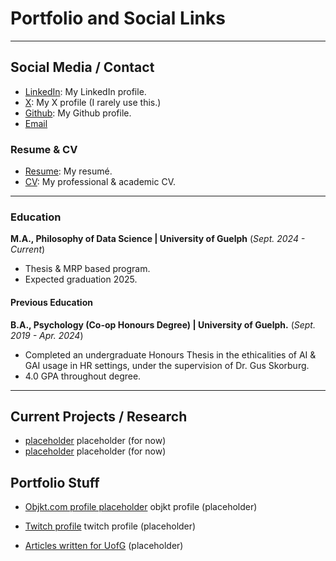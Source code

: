 # Portfolio and Social Links 

* * *

## Social Media / Contact
-   [LinkedIn](https://www.linkedin.com/in/eliana-brereton-18495a205/): My LinkedIn profile.
-   [X](https://x.com/BreretonEliana): My X profile (I rarely use this.)
-   [Github](https://github.com/ebrereto): My Github profile. 
-   [Email](eliana.brereton@gmail.com) 

### Resume & CV
- [Resume](www.google.com):  My resumé.
- [CV](www.google.com): My professional & academic CV.

* * *

### Education
**M.A., Philosophy of Data Science | University of Guelph** (_Sept. 2024 - Current_)
- Thesis & MRP based program.
- Expected graduation 2025. 

#### Previous Education
**B.A., Psychology (Co-op Honours Degree) | University of Guelph.** (_Sept. 2019 - Apr. 2024_)
- Completed an undergraduate Honours Thesis in the ethicalities of AI & GAI usage in HR settings, under the supervision of Dr. Gus Skorburg.
- 4.0 GPA throughout degree.

* * *

## Current Projects / Research
-   [placeholder](www.nasa.com) placeholder (for now)
-   [placeholder](www.nasa.com) placeholder (for now)

## Portfolio Stuff
-   [Objkt.com profile placeholder](https://objkt.com) objkt profile (placeholder)
-   [Twitch profile](https://www.twitch.tv) twitch profile (placeholder)

-   [Articles written for UofG](https://medium.com) (placeholder)
